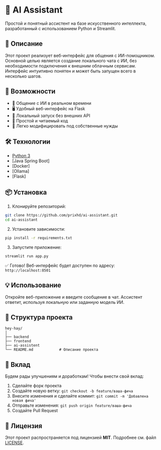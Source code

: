 

# 🤖 AI Assistant

Простой и понятный ассистент на базе искусственного интеллекта, разработанный с использованием Python и Streamlit.

## 🧠 Описание

Этот проект реализует веб-интерфейс для общения с ИИ-помощником. Основной целью является создание локального чата с ИИ, без необходимости подключения к внешним облачным сервисам. Интерфейс интуитивно понятен и может быть запущен всего в несколько шагов.

## 🚀 Возможности

- 💬 Общение с ИИ в реальном времени
- 🖥️ Удобный веб-интерфейс на Flask
- 📁 Локальный запуск без внешних API
- 📜 Простой и читаемый код
- 🧩 Легко модифицировать под собственные нужды

## 🛠️ Технологии

- [Python 3](https://www.python.org/)
- [Java Spring Boot]
- [Docker]
- [Ollama]
- [Flask]

## 📦 Установка

1. Клонируйте репозиторий:

```bash
git clone https://github.com/prixhd/ai-assistant.git
cd ai-assistant
```

2. Установите зависимости:

```bash
pip install -r requirements.txt
```

3. Запустите приложение:

```bash
streamlit run app.py
```

✅ Готово! Веб-интерфейс будет доступен по адресу: `http://localhost:8501`

## 💡 Использование

Откройте веб-приложение и введите сообщение в чат. Ассистент ответит, используя локальную или заданную модель ИИ. 

## 📁 Структура проекта

```
hey-hay/
│
├── backend               
├── frontend         
├── ai-assistent     
└── README.md            # Описание проекта
```

## 🤝 Вклад

Будем рады улучшениям и доработкам! Чтобы внести свой вклад:

1. Сделайте форк проекта
2. Создайте новую ветку: `git checkout -b feature/ваша-фича`
3. Внесите изменения и сделайте коммит: `git commit -m 'Добавлена новая фича'`
4. Отправьте изменения: `git push origin feature/ваша-фича`
5. Создайте Pull Request

## 📄 Лицензия

Этот проект распространяется под лицензией **MIT**. Подробнее см. файл [LICENSE](LICENSE).
